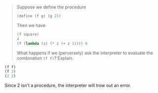 > Suppose we define the procedure
> ```scheme
> (define (f g) (g 2))
> ```
> Then we have
> ```scheme
> (f square)
> 4
> (f (lambda (z) (* z (+ z 1)))) 6
> ```
> What happens if we (perversely) ask the interpreter to evaluate the combination
> `(f f)`? Explain.

```scheme 
(f f)
(f 2)
(2 2)
```

Since 2 isn't a procedure, the interpreter will trow out an error.

